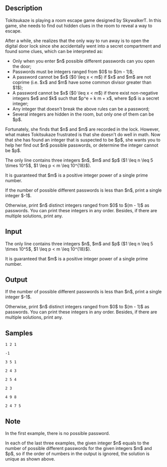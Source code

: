 ## Description

<div><p>Tokitsukaze is playing a room escape game designed by SkywalkerT. In this game, she needs to find out hidden clues in the room to reveal a way to escape.</p><p>After a while, she realizes that the only way to run away is to open the digital door lock since she accidentally went into a secret compartment and found some clues, which can be interpreted as:</p><ul> <li> Only when you enter $n$ possible different passwords can you open the door; </li><li> Passwords must be integers ranged from $0$ to $(m - 1)$; </li><li> A password cannot be $x$ ($0 \leq x &lt; m$) if $x$ and $m$ are not <span class="tex-font-style-bf">coprime</span> (i.e. $x$ and $m$ have some common divisor greater than $1$); </li><li> A password cannot be $x$ ($0 \leq x &lt; m$) if there exist <span class="tex-font-style-bf">non-negative</span> integers $e$ and $k$ such that $p^e = k m + x$, where $p$ is a secret integer; </li><li> Any integer that doesn't break the above rules can be a password; </li><li> Several integers are hidden in the room, but only one of them can be $p$. </li></ul><p>Fortunately, she finds that $n$ and $m$ are recorded in the lock. However, what makes Tokitsukaze frustrated is that she doesn't do well in math. Now that she has found an integer that is suspected to be $p$, she wants you to help her find out $n$ possible passwords, or determine the integer cannot be $p$.</p></div><div class="input-specification"><p>The only line contains three integers $n$, $m$ and $p$ ($1 \leq n \leq 5 \times 10^5$, $1 \leq p &lt; m \leq 10^{18}$).</p><p>It is guaranteed that $m$ is <span class="tex-font-style-bf">a positive integer power of a single prime number.</span></p></div><div class="output-specification"><p>If the number of possible different passwords is less than $n$, print a single integer $-1$.</p><p>Otherwise, print $n$ distinct integers ranged from $0$ to $(m - 1)$ as passwords. You can print these integers in any order. Besides, if there are multiple solutions, print any.</p></div>

## Input

<p>The only line contains three integers $n$, $m$ and $p$ ($1 \leq n \leq 5 \times 10^5$, $1 \leq p &lt; m \leq 10^{18}$).</p><p>It is guaranteed that $m$ is <span class="tex-font-style-bf">a positive integer power of a single prime number.</span></p>

## Output

<p>If the number of possible different passwords is less than $n$, print a single integer $-1$.</p><p>Otherwise, print $n$ distinct integers ranged from $0$ to $(m - 1)$ as passwords. You can print these integers in any order. Besides, if there are multiple solutions, print any.</p>

## Samples

```input1
1 2 1
```

```output1
-1
```






```input2
3 5 1
```

```output2
2 4 3
```






```input3
2 5 4
```

```output3
2 3
```






```input4
4 9 8
```

```output4
2 4 7 5
```




## Note

<p>In the first example, there is no possible password.</p><p>In each of the last three examples, the given integer $n$ equals to the number of possible different passwords for the given integers $m$ and $p$, so if the order of numbers in the output is ignored, the solution is unique as shown above.</p>
